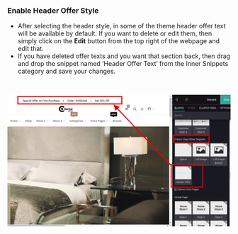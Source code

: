 
### Enable Header Offer Style



* After selecting the header style, in some of the theme header offer text will be available by default. If you want to delete or edit them, then simply click on the **Edit** button from the top right of the webpage and edit that.
* If you have deleted offer texts and you want that section back, then drag and drop the snippet named ‘Header Offer Text’ from the Inner Snippets category and save your changes.


 


![](./images/6-1.png)



